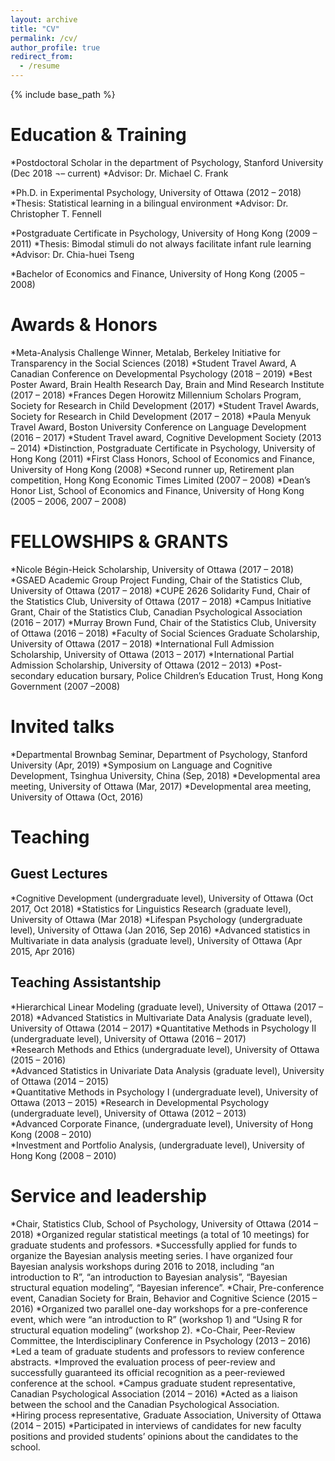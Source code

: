 ```yaml
---
layout: archive
title: "CV"
permalink: /cv/
author_profile: true
redirect_from:
  - /resume
---
```


{% include base_path %}

Education & Training
======
*Postdoctoral Scholar in the department of Psychology, Stanford University (Dec 2018 ¬– current)
    *Advisor: Dr. Michael C. Frank

*Ph.D. in Experimental Psychology, University of Ottawa (2012 – 2018)
    *Thesis: Statistical learning in a bilingual environment
    *Advisor: Dr. Christopher T. Fennell

*Postgraduate Certificate in Psychology, University of Hong Kong (2009 – 2011)
    *Thesis: Bimodal stimuli do not always facilitate infant rule learning
    *Advisor: Dr. Chia-huei Tseng

*Bachelor of Economics and Finance, University of Hong Kong (2005 – 2008)

Awards & Honors
======
*Meta-Analysis Challenge Winner, Metalab, Berkeley Initiative for Transparency in the Social Sciences (2018)
*Student Travel Award, A Canadian Conference on Developmental Psychology (2018 – 2019)
*Best Poster Award, Brain Health Research Day, Brain and Mind Research Institute (2017 – 2018) 
*Frances Degen Horowitz Millennium Scholars Program, Society for Research in Child Development (2017)
*Student Travel Awards, Society for Research in Child Development (2017 – 2018)
*Paula Menyuk Travel Award, Boston University Conference on Language Development (2016 – 2017)
*Student Travel award, Cognitive Development Society (2013 – 2014)
*Distinction, Postgraduate Certificate in Psychology, University of Hong Kong (2011)
*First Class Honors, School of Economics and Finance, University of Hong Kong (2008)
*Second runner up, Retirement plan competition, Hong Kong Economic Times Limited (2007 – 2008)
*Dean’s Honor List, School of Economics and Finance, University of Hong Kong (2005 – 2006, 2007 – 2008)

  
FELLOWSHIPS & GRANTS
======
*Nicole Bégin-Heick Scholarship, University of Ottawa (2017 – 2018)
*GSAED Academic Group Project Funding, Chair of the Statistics Club, University of Ottawa (2017 – 2018)
*CUPE 2626 Solidarity Fund, Chair of the Statistics Club, University of Ottawa (2017 – 2018)
*Campus Initiative Grant, Chair of the Statistics Club, Canadian Psychological Association (2016 – 2017)
*Murray Brown Fund, Chair of the Statistics Club, University of Ottawa (2016 – 2018)
*Faculty of Social Sciences Graduate Scholarship, University of Ottawa (2017 – 2018)
*International Full Admission Scholarship, University of Ottawa (2013 – 2017) 
*International Partial Admission Scholarship, University of Ottawa (2012 – 2013) 
*Post-secondary education bursary, Police Children’s Education Trust, Hong Kong Government (2007 –2008)

Invited talks
======
*Departmental Brownbag Seminar, Department of Psychology, Stanford University (Apr, 2019)
*Symposium on Language and Cognitive Development, Tsinghua University, China (Sep, 2018)
*Developmental area meeting, University of Ottawa (Mar, 2017)
*Developmental area meeting, University of Ottawa (Oct, 2016)


Teaching
======
  Guest Lectures
  ---
  *Cognitive Development (undergraduate level), University of Ottawa (Oct 2017, Oct 2018)
  *Statistics for Linguistics Research (graduate level), University of Ottawa (Mar 2018)
  *Lifespan Psychology (undergraduate level), University of Ottawa (Jan 2016, Sep 2016)
  *Advanced statistics in Multivariate in data analysis (graduate level), University of Ottawa (Apr 2015, Apr 2016)
  
  Teaching Assistantship
  ---
  *Hierarchical Linear Modeling (graduate level), University of Ottawa (2017 – 2018)
  *Advanced Statistics in Multivariate Data Analysis (graduate level), University of Ottawa (2014 – 2017)
  *Quantitative Methods in Psychology II (undergraduate level), University of Ottawa (2016 – 2017)    
  *Research Methods and Ethics (undergraduate level), University of Ottawa (2015 – 2016)    
  *Advanced Statistics in Univariate Data Analysis (graduate level), University of Ottawa (2014 – 2015)    
  *Quantitative Methods in Psychology I (undergraduate level), University of Ottawa (2013 – 2015)
  *Research in Developmental Psychology (undergraduate level), University of Ottawa (2012 – 2013)    
  *Advanced Corporate Finance, (undergraduate level), University of Hong Kong (2008 – 2010)        
  *Investment and Portfolio Analysis, (undergraduate level), University of Hong Kong (2008 – 2010)

  
Service and leadership
======
*Chair, Statistics Club, School of Psychology, University of Ottawa (2014 – 2018)
    *Organized regular statistical meetings (a total of 10 meetings) for graduate students and professors. 
    *Successfully applied for funds to organize the Bayesian analysis meeting series. I have organized four Bayesian analysis workshops during 2016 to 2018, including “an introduction to R”, “an introduction to Bayesian analysis”, “Bayesian structural equation modeling”, “Bayesian inference”. 
*Chair, Pre-conference event, Canadian Society for Brain, Behavior and Cognitive Science (2015 – 2016)
    *Organized two parallel one-day workshops for a pre-conference event, which were “an introduction to R” (workshop 1) and “Using R for structural equation modeling” (workshop 2).
*Co-Chair, Peer-Review Committee, the Interdisciplinary Conference in Psychology (2013 – 2016)
    *Led a team of graduate students and professors to review conference abstracts.
    *Improved the evaluation process of peer-review and successfully guaranteed its official recognition as a peer-reviewed conference at the school.
*Campus graduate student representative, Canadian Psychological Association (2014 – 2016)
    *Acted as a liaison between the school and the Canadian Psychological Association.    
*Hiring process representative, Graduate Association, University of Ottawa (2014 – 2015) 
    *Participated in interviews of candidates for new faculty positions and provided students’ opinions about the candidates to the school.


